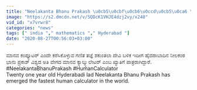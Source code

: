 ```yaml
---
title: "Neelakanta Bhanu Prakash \u0cb5\u0cbf\u0cb6\u0ccd\u0cb5\u0ca6 \u0c85\u0ca4\u0cbf \u0cb5\u0cc7\u0c97\u0ca6 \u0cae\u0cbe\u0ca8\u0cb5 \u0c95\u0ccd\u0caf\u0cbe\u0cb2\u0ccd\u0c95\u0ccd\u0caf\u0cc1\u0cb2\u0cc7\u0c9f\u0cb0\u0ccd Oneindia Kannada"
image: "https://s2.dmcdn.net/v/SQDcK1VHJE4dzj2vy/x240"
vid_id: "x7vrwr8"
categories: "news"
tags: [" india "," mathematics "," Hyderabad "]
date: "2020-08-27T00:56:03+03:00"
---
```

ಮಾನವ ಕಂಪ್ಯೂಟರ್ ಎಂದೇ ಕರೆಸಿಕೊಳ್ಳುವ ಗಣಿತ ತಜ್ಞೆ ಶಕುಂತಲಾ ದೇವಿ ಬಳಿಕ ಇದೀಗ ಹೈದರಾಬಾದಿನ ನೀಲಕಂಠ ಭಾನು ಪ್ರಕಾಶ್ ವಿಶ್ವದ ಅತಿ ವೇಗದ ಮಾನವ ಕ್ಯಾಲ್ಕ್ಯುಲೇಟರ್ ಎಂಬ ಖ್ಯಾತಿಗೆ ಪಾತ್ರರಾಗಿದ್ದಾರೆ.  <br>#NeelakantaBhanuPrakash #HumanCalculator  <br>Twenty one year old Hyderabadi lad Neelakanta Bhanu Prakash has emerged the fastest human calculator in the world.
